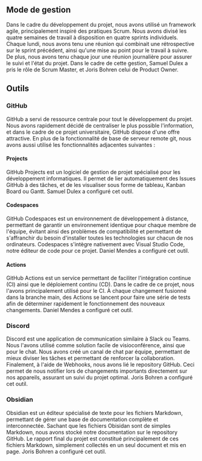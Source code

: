 ## Mode de gestion
Dans le cadre du développement du projet, nous avons utilisé un framework agile, principalement inspiré des pratiques Scrum. 
Nous avons divisé les quatre semaines de travail à disposition en quatre sprints individuels. Chaque lundi, nous avons tenu une réunion qui combinait une rétrospective sur le sprint précédent, ainsi qu'une mise au point pour le travail à suivre. De plus, nous avons tenu chaque jour une réunion journalière pour assurer le suivi et l'état du projet. 
Dans le cadre de cette gestion, Samuel Dulex a pris le rôle de Scrum Master, et Joris Bohren celui de Product Owner.
## Outils
### GitHub
GitHub a servi de ressource centrale pour tout le développement du projet. Nous avons rapidement décidé de centraliser le plus possible l'information, et dans le cadre de ce projet universitaire, GitHub dispose d'une offre attractive. En plus de la fonctionnalité de base de serveur remote git, nous avons aussi utilisé les fonctionnalités adjacentes suivantes : 
#### Projects
GitHub Projects est un logiciel de gestion de projet spécialisé pour les développement informatiques. Il permet de lier automatiquement des Issues GitHub à des tâches, et de les visualiser sous forme de tableau, Kanban Board ou Gantt. Samuel Dulex a configuré cet outil.
#### Codespaces
GitHub Codespaces est un environnement de développement à distance, permettant de garantir un environnement identique pour chaque membre de l'équipe, évitant ainsi des problèmes de compatibilité et permettant de s'affranchir du besoin d'installer toutes les technologies sur chacun de nos ordinateurs. Codespaces s'intègre nativement avec Visual Studio Code, notre éditeur de code pour ce projet. Daniel Mendes a configuré cet outil. 
#### Actions
GitHub Actions est un service permettant de faciliter l'intégration continue (CI) ainsi que le déploiement continu (CD). Dans le cadre de ce projet, nous l'avons principalement utilisé pour le CI. À chaque changement fusionné dans la branche main, des Actions se lancent pour faire une série de tests afin de déterminer rapidement le fonctionnement des nouveaux changements. Daniel Mendes a configuré cet outil. 
### Discord
Discord est une application de communication similaire à Slack ou Teams. Nous l'avons utilisé comme solution facile de visioconférence, ainsi que pour le chat. Nous avons créé un canal de chat par équipe, permettant de mieux diviser les tâches et permettant de renforcer la collaboration. Finalement, à l'aide de Webhooks, nous avons lié le repository GitHub. Ceci permet de nous notifier lors de changements importants directement sur nos appareils, assurant un suivi du projet optimal. Joris Bohren a configuré cet outil. 
### Obsidian
Obsidian est un éditeur spécialisé de texte pour les fichiers Markdown, permettant de gérer une base de documentation complète et interconnectée. Sachant que les fichiers Obisidan sont de simples Markdown, nous avons stocké notre documentation sur le repository GitHub. Le rapport final du projet est constitué principalement de ces fichiers Markdown, simplement collectés en un seul document et mis en page. Joris Bohren a configuré cet outil.